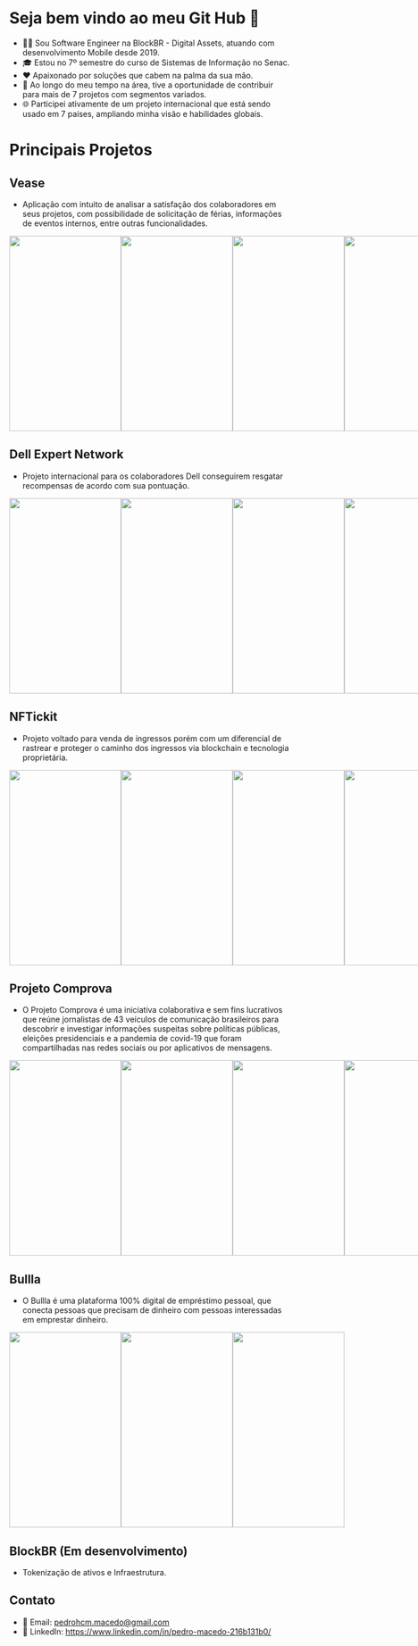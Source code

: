 # Seja bem vindo ao meu Git Hub 👋

- 👩‍💻 Sou Software Engineer na BlockBR - Digital Assets, atuando com desenvolvimento Mobile desde 2019.
- 🎓 Estou no 7º semestre do curso de Sistemas de Informação no Senac.
- ❤ Apaixonado por soluções que cabem na palma da sua mão.
- 🚀 Ao longo do meu tempo na área, tive a oportunidade de contribuir para mais de 7 projetos com segmentos variados.
- 🌐 Participei ativamente de um projeto internacional que está sendo usado em 7 países, ampliando minha visão e habilidades globais.

# Principais Projetos
## Vease
- Aplicação com intuito de analisar a satisfação dos colaboradores em seus projetos, com possibilidade de solicitação de férias, informações de eventos internos, entre outras funcionalidades.
 <div style="display: flex;">
  <img alt="" src="https://play-lh.googleusercontent.com/5UC12CCumFVu0EkpQBcH3g1eDCmBtrxD3AeBFuHfYkTSpMUdWzgSmQ7lbW-hmUaS7cU=w2560-h1440-rw" width="200" height="350">
  <img alt="" src="https://play-lh.googleusercontent.com/-Sgmkac64VD88cvrrYuq4wHyF5r9H5BgD9W1XaqsAzS98uPQaueTAGnOdTktEWOqAus=w2560-h1440-rw" width="200" height="350">
  <img alt="" src="https://play-lh.googleusercontent.com/OeCX0-HyHyjTQZ0jRh2hDWKY8Ad0_cxPkPUHkROIEjE1gOvyMjGskFhqw26AOvLT=w2560-h1440-rw" width="200" height="350">
  <img alt="" src="https://play-lh.googleusercontent.com/jL4SFsMJgW2XevLl1lTiYwX9Fstw9LBKSoCfvnc6EhPO6S78furgiTszA06vb1hNIhQ=w2560-h1440-rw" width="200" height="350">
</div>

## Dell Expert Network
- Projeto internacional para os colaboradores Dell conseguirem resgatar recompensas de acordo com sua pontuação.
 <div style="display: flex;">
  <img alt="" src="https://play-lh.googleusercontent.com/rocKYAPDoUXsCbT5fZp6lOh9mXvf9DXUbPwFzsDm2__utfW4ZLsa6dhAFdDj-WIHSz-4=w2560-h1440-rw" width="200" height="350">
  <img alt="" src="https://play-lh.googleusercontent.com/RF1nv3081DEqEmE4F5l5gsWeCJj1QlLs70OJGeFpHBtDgMwwfH4qRVBeJZABcd4wWwE=w2560-h1440-rw" width="200" height="350">
  <img alt="" src="https://play-lh.googleusercontent.com/MTWVdzZ4wdGnguQXtgPoB0_1_Ml9RW7mPfInES2Dnv0HO8l89Ux_unKYY-JodO4Okww=w2560-h1440-rw" width="200" height="350">
  <img alt="" src="https://play-lh.googleusercontent.com/OGwXLuCsA_ODzRo6hJFB3HRfWM_BlLamj3vYntVqVq3Sb3g6QJTvTvWfjsNd-BbWrKM=w2560-h1440-rw" width="200" height="350">
</div>

## NFTickit
- Projeto voltado para venda de ingressos porém com um diferencial de rastrear e proteger o caminho dos ingressos via blockchain e tecnologia proprietária.
<div style="display: flex;">
  <img alt="" src="https://play-lh.googleusercontent.com/oFwuQpU-h1jHFZ7pKoRc7cDMtfUBQPth98WzFSCQJvolTaRuewBgWczdV6eGJZeNMg=w2560-h1440-rw" width="200" height="350">
  <img alt="" src="https://play-lh.googleusercontent.com/TIlZfzAQgUOLksTG0TcYxVfILTbjIxI_3OIta6w3CFNO3ePp25MGzpulAujQ6jQy6g=w2560-h1440-rw" width="200" height="350">
  <img alt="" src="https://play-lh.googleusercontent.com/--wG8U1nVsAXdI8DDx4FVDAJjueawO7Qe2DpQgkBsvMF8lWLi5lw30y-mmgg1DrQEwj1=w2560-h1440-rw" width="200" height="350">
  <img alt="" src="https://play-lh.googleusercontent.com/ZqmeDpnXNILJsoqWZJ2BMg9RNXVJxd5OxUz8izbONxeoW1tn1c52JU_F3kZSwt3MqDY=w2560-h1440-rw" width="200" height="350">
</div>

## Projeto Comprova
- O Projeto Comprova é uma iniciativa colaborativa e sem fins lucrativos que reúne jornalistas de 43 veículos de comunicação brasileiros para descobrir e investigar informações suspeitas sobre políticas públicas, eleições presidenciais e a pandemia de covid-19 que foram compartilhadas nas redes sociais ou por aplicativos de mensagens.
<div style="display: flex;">
  <img alt="" src="https://play-lh.googleusercontent.com/JsftlrzG3QkWNr-CuFgrcRz_9MwsckVKZyrl4BIBxxKWL9W0qweKLVOH47c08bwOHmY=w2560-h1440-rw" width="200" height="350">
  <img alt="" src="https://play-lh.googleusercontent.com/RTjEJeOtNSidafABKk33WiQ6Au_s48DtvWGjSQJT9apRvukBtawotuTnqjI_nRziwoMP=w2560-h1440-rw" width="200" height="350">
  <img alt="" src="https://play-lh.googleusercontent.com/MNs6NlkNx-HaWuwOBVlhccwM8986-BWIb3ApWhjzc3_ZpWQ7pfBCZ_4L7Aa0MfsxiqGd=w2560-h1440-rw" width="200" height="350">
  <img alt="" src="https://play-lh.googleusercontent.com/bnIJ_gbm3SA3pQ33C-N9xu3IPVhdk8fPszt0-biZDhVx9o5gq0Y2HvrPVkwWYpLYEw=w2560-h1440-rw" width="200" height="350">
</div>

## Bullla
- O Bullla é uma plataforma 100% digital de empréstimo pessoal, que conecta pessoas que precisam de dinheiro com pessoas interessadas em emprestar dinheiro.
<div style="display: flex;">
  <img alt="" src="https://play-lh.googleusercontent.com/fLrLicMR1WJuOnlaWbe5oal5Kgs0ZKKEX7cEDnzhf47c_8e3KSBstHyzsKcBr_3_uKE=w2560-h1440-rw" width="200" height="350">
  <img alt="" src="https://play-lh.googleusercontent.com/JKJHuEGbNDeM--45oQU4PdmyaZFUQeTXbI1bLXJ2lWocaktUwn3NxXEaiOIiNMUYRQ=w2560-h1440-rw" width="200" height="350">
  <img alt="" src="https://play-lh.googleusercontent.com/4oJQf2OOYSuPcAm1-eFiDzvF61CfHVqFJ-eHanGKyJIBBY3oV1hvMepjndpk3nYtqTI=w2560-h1440-rw" width="200" height="350">
</div>

## BlockBR (Em desenvolvimento)
- Tokenização de ativos e Infraestrutura.

## Contato
- 📧 Email: pedrohcm.macedo@gmail.com
- 🔗 LinkedIn: https://www.linkedin.com/in/pedro-macedo-216b131b0/
